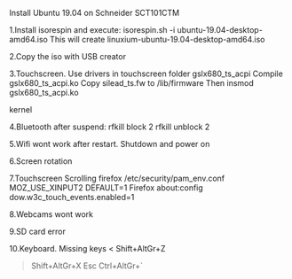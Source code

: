 Install Ubuntu 19.04 on Schneider SCT101CTM

1.Install isorespin and execute:
isorespin.sh -i ubuntu-19.04-desktop-amd64.iso
This will create linuxium-ubuntu-19.04-desktop-amd64.iso

2.Copy the iso with USB creator

3.Touchscreen. Use drivers in touchscreen folder
gslx680_ts_acpi
Compile gslx680_ts_acpi.ko
Copy silead_ts.fw to /lib/firmware
Then insmod gslx680_ts_acpi.ko

kernel

4.Bluetooth after suspend:
rfkill block 2
rfkill unblock 2

5.Wifi wont work after restart. Shutdown and power on

6.Screen rotation

7.Touchscreen Scrolling firefox
/etc/security/pam_env.conf
MOZ_USE_XINPUT2 DEFAULT=1
Firefox about:config
dow.w3c_touch_events.enabled=1

8.Webcams wont work

9.SD card error

10.Keyboard. Missing keys
< Shift+AltGr+Z
> Shift+AltGr+X
Esc Ctrl+AltGr+`

